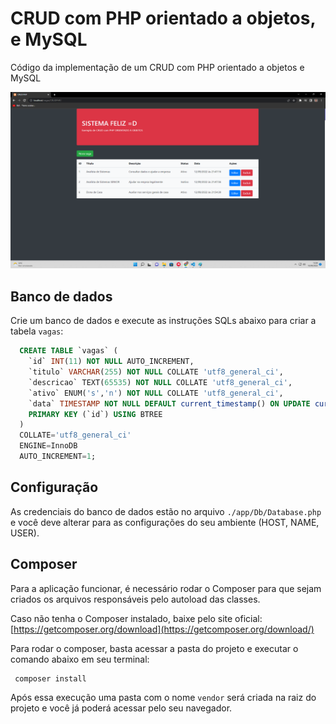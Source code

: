 # CRUD com PHP orientado a objetos, e MySQL 
Código da implementação de um CRUD com PHP orientado a objetos e MySQL

![preview img](/preview.png)

## Banco de dados
Crie um banco de dados e execute as instruções SQLs abaixo para criar a tabela `vagas`:
```sql
  CREATE TABLE `vagas` (
  	`id` INT(11) NOT NULL AUTO_INCREMENT,
  	`titulo` VARCHAR(255) NOT NULL COLLATE 'utf8_general_ci',
  	`descricao` TEXT(65535) NOT NULL COLLATE 'utf8_general_ci',
  	`ativo` ENUM('s','n') NOT NULL COLLATE 'utf8_general_ci',
  	`data` TIMESTAMP NOT NULL DEFAULT current_timestamp() ON UPDATE current_timestamp(),
  	PRIMARY KEY (`id`) USING BTREE
  )
  COLLATE='utf8_general_ci'
  ENGINE=InnoDB
  AUTO_INCREMENT=1;
```

## Configuração
As credenciais do banco de dados estão no arquivo `./app/Db/Database.php` e você deve alterar para as configurações do seu ambiente (HOST, NAME, USER).

## Composer
Para a aplicação funcionar, é necessário rodar o Composer para que sejam criados os arquivos responsáveis pelo autoload das classes.

Caso não tenha o Composer instalado, baixe pelo site oficial: [https://getcomposer.org/download](https://getcomposer.org/download/)

Para rodar o composer, basta acessar a pasta do projeto e executar o comando abaixo em seu terminal:
```shell
 composer install
```

Após essa execução uma pasta com o nome `vendor` será criada na raiz do projeto e você já poderá acessar pelo seu navegador.
